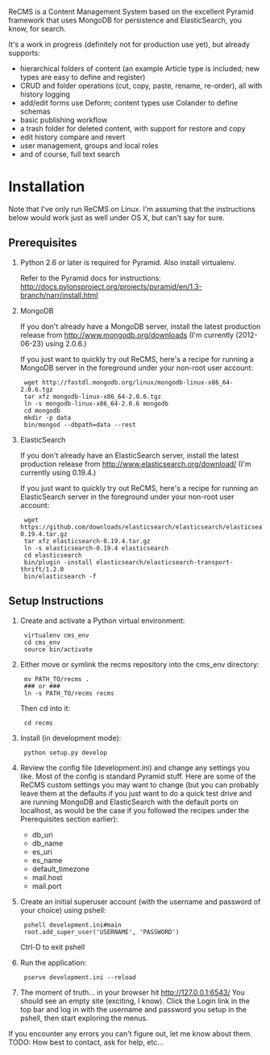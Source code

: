 ReCMS is a Content Management System based on the excellent Pyramid framework that uses MongoDB for persistence and ElasticSearch, you know, for search.

It's a work in progress (definitely not for production use yet), but already supports:

* hierarchical folders of content (an example Article type is included; new types are easy to define and register)
* CRUD and folder operations (cut, copy, paste, rename, re-order), all with history logging
* add/edit forms use Deform; content types use Colander to define schemas
* basic publishing workflow
* a trash folder for deleted content, with support for restore and copy
* edit history compare and revert
* user management, groups and local roles
* and of course, full text search

Installation
============

Note that I've only run ReCMS on Linux. I'm assuming that the instructions below would work just as well under OS X, but can't say for sure.

Prerequisites
-------------

1. Python 2.6 or later is required for Pyramid.
   Also install virtualenv.

   Refer to the Pyramid docs for instructions: http://docs.pylonsproject.org/projects/pyramid/en/1.3-branch/narr/install.html

2. MongoDB

   If you don't already have a MongoDB server, install the latest production release from http://www.mongodb.org/downloads (I'm currently (2012-06-23) using 2.0.6.)
   
   If you just want to quickly try out ReCMS, here's a recipe for running a MongoDB server in the foreground under your non-root user account:

        wget http://fastdl.mongodb.org/linux/mongodb-linux-x86_64-2.0.6.tgz
        tar xfz mongodb-linux-x86_64-2.0.6.tgz
        ln -s mongodb-linux-x86_64-2.0.6 mongodb
        cd mongodb
        mkdir -p data
        bin/mongod --dbpath=data --rest

3. ElasticSearch

   If you don't already have an ElasticSearch server, install the latest production release from http://www.elasticsearch.org/download/ (I'm currently using 0.19.4.)
   
   If you just want to quickly try out ReCMS, here's a recipe for running an ElasticSearch server in the foreground under your non-root user account:

        wget https://github.com/downloads/elasticsearch/elasticsearch/elasticsearch-0.19.4.tar.gz
        tar xfz elasticsearch-0.19.4.tar.gz
        ln -s elasticsearch-0.19.4 elasticsearch
        cd elasticsearch
        bin/plugin -install elasticsearch/elasticsearch-transport-thrift/1.2.0
        bin/elasticsearch -f
   
Setup Instructions
------------------

1. Create and activate a Python virtual environment:

        virtualenv cms_env
        cd cms_env
        source bin/activate

2. Either move or symlink the recms repository into the cms_env directory:

        mv PATH_TO/recms .
        ### or ###
        ln -s PATH_TO/recms recms

   Then cd into it:

        cd recms

3. Install (in development mode):

        python setup.py develop

4. Review the config file (development.ini) and change any settings you like.
   Most of the config is standard Pyramid stuff.
   Here are some of the ReCMS custom settings you may want to change (but you can probably leave them at the defaults if you just want to do a quick test drive and are running MongoDB and ElasticSearch with the default ports on localhost, as would be the case if you followed the recipes under the Prerequisites section earlier):
   * db_uri
   * db_name
   * es_uri
   * es_name
   * default_timezone
   * mail.host
   * mail.port


5. Create an initial superuser account (with the username and password of your choice) using pshell:

        pshell development.ini#main
        root.add_super_user('USERNAME', 'PASSWORD')
   
   Ctrl-D to exit pshell

6. Run the application:

        pserve development.ini --reload

7. The moment of truth... in your browser hit http://127.0.0.1:6543/
   You should see an empty site (exciting, I know).
   Click the Login link in the top bar and log in with the username and password you setup in the pshell, then start exploring the menus.


If you encounter any errors you can't figure out, let me know about them.
TODO: How best to contact, ask for help, etc...

